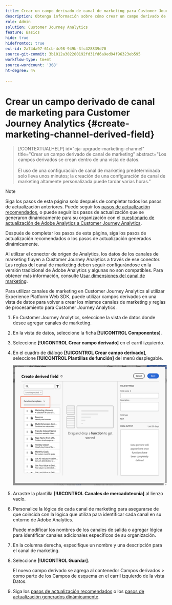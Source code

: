 ```yaml
---
title: Crear un campo derivado de canal de marketing para Customer Journey Analytics
description: Obtenga información sobre cómo crear un campo derivado de canal de marketing para Customer Journey Analytics
role: Admin
solution: Customer Journey Analytics
feature: Basics
hide: true
hidefromtoc: true
exl-id: 2a74da97-61cb-4c98-949b-3fc428839d70
source-git-commit: 3b1012a302200192fd31fd6a9ed94f96323eb595
workflow-type: tm+mt
source-wordcount: '368'
ht-degree: 4%

---
```


# Crear un campo derivado de canal de marketing para Customer Journey Analytics {#create-marketing-channel-derived-field}

<!-- markdownlint-disable MD034 -->

>[!CONTEXTUALHELP]
>id="cja-upgrade-marketing-channel"
>title="Crear un campo derivado de canal de marketing"
>abstract="Los campos derivados se crean dentro de una vista de datos.<br><br>El uso de una configuración de canal de marketing predeterminada solo lleva unos minutos; la creación de una configuración de canal de marketing altamente personalizada puede tardar varias horas."

<!-- markdownlint-enable MD034 -->

>[!NOTE]
> 
>Siga los pasos de esta página solo después de completar todos los pasos de actualización anteriores. Puede seguir los [pasos de actualización recomendados](/help/getting-started/cja-upgrade/cja-upgrade-recommendations.md#recommended-upgrade-steps-for-most-organizations), o puede seguir los pasos de actualización que se generaron dinámicamente para su organización con el [cuestionario de actualización de Adobe Analytics a Customer Journey Analytics](https://gigazelle.github.io/cja-ttv/).
>
>Después de completar los pasos de esta página, siga los pasos de actualización recomendados o los pasos de actualización generados dinámicamente.

Al utilizar el conector de origen de Analytics, los datos de los canales de marketing fluyen a Customer Journey Analytics a través de ese conector. Las reglas del canal de marketing deben seguir configurándose en la versión tradicional de Adobe Analytics y algunas no son compatibles. Para obtener más información, consulte [Usar dimensiones del canal de marketing](/help/use-cases/aa-data/marketing-channels.md).

Para utilizar canales de marketing en Customer Journey Analytics al utilizar Experience Platform Web SDK, puede utilizar campos derivados en una vista de datos para volver a crear los mismos canales de marketing y reglas de procesamiento para Customer Journey Analytics.

1. En Customer Journey Analytics, seleccione la vista de datos donde desee agregar canales de marketing.

1. En la vista de datos, seleccione la ficha **[!UICONTROL Componentes]**.

1. Seleccione **[!UICONTROL Crear campo derivado]** en el carril izquierdo.

1. En el cuadro de diálogo **[!UICONTROL Crear campo derivado]**, seleccione **[!UICONTROL Plantillas de función]** del menú desplegable.

   ![Crear plantillas de función de campo derivado](assets/derived-field-create.png)

1. Arrastre la plantilla **[!UICONTROL Canales de mercadotecnia]** al lienzo vacío.

1. Personalice la lógica de cada canal de marketing para asegurarse de que coincida con la lógica que utiliza para identificar cada canal en su entorno de Adobe Analytics.

   Puede modificar los nombres de los canales de salida o agregar lógica para identificar canales adicionales específicos de su organización.

1. En la columna derecha, especifique un nombre y una descripción para el canal de marketing.

1. Seleccione **[!UICONTROL Guardar]**.

   El nuevo campo derivado se agrega al contenedor Campos derivados > como parte de los Campos de esquema en el carril izquierdo de la vista Datos.

1. Siga los [pasos de actualización recomendados](/help/getting-started/cja-upgrade/cja-upgrade-recommendations.md#recommended-upgrade-steps-for-most-organizations) o los [pasos de actualización generados dinámicamente](https://gigazelle.github.io/cja-ttv/).
